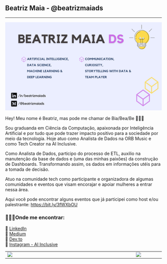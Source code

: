 ## Beatriz Maia - @beatrizmaiads
-------------------------

![image](/icon/icon-readme.png)  

Hey! Meu nome é Beatriz, mas pode me chamar de Bia/Bea/Be 👩‍💻🖖 

Sou graduanda em Ciência da Computação, apaixonada por Inteligência Artificial e por tudo que pode trazer impacto positivo para a sociedade por meio da tecnologia.
Hoje atuo como Analista de Dados na ORB Music e como Tech Creator na AI Inclusive.

Como Analista de Dados, participo do processo de ETL, auxilio na manutenção da base de dados e (uma das minhas paixões) da construção de Dashboards. Transformando assim, os dados em informações utéis para a tomada de decisão. 


Atuo na comunidade tech como participante e organizadora de algumas comunidades e eventos que visam encorajar e apoiar mulheres a entrar nessa área.

Aqui você pode encontrar alguns eventos que já participei como host e/ou palestrante: https://bit.ly/3fWXbOU


### 👩🏼‍💻**Onde me encontrar**:

 🎲 [LinkedIn](https://www.linkedin.com/in/beatrizmaiads/)   
 🎲 [Medium](https://medium.com/@beatrizmaiads)  
 🎲 [Dev.to](https://dev.to/beatrizmaiads)  
 🎲 [Instagram - AI Inclusive](https://www.instagram.com/ai_inclusive/)
 
 
<center>
<table>
    <tr>
        <td><img width="400px" align="left" src="https://github-readme-stats.vercel.app/api/top-langs/?username=beatrizmaiads&hide=html&layout=compact&theme=buefy" /></td>
        <td><img width="495px" align="left" src="https://github-readme-stats.vercel.app/api?username=beatrizmaiads&theme=buefy"/></td>
    </tr>   
</table>
</center> 
